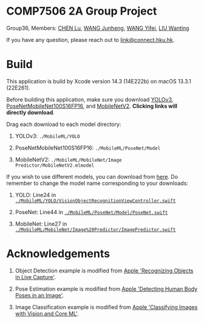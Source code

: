 #  COMP7506 2A Group Project

Group36, Members: [CHEN Lu](https://github.com/HeroLink), [WANG Junheng](https://github.com/Caffretro), [WANG Yifei](https://github.com/WaangYifei), [LIU Wanting](https://github.com/wantine)

If you have any question, please reach out to [link@connect.hku.hk](mailto:link@connect.hku.hk).

# Build

This application is build by Xcode version 14.3 (14E222b) on macOS 13.3.1 (22E261).

Before building this application, make sure you download [YOLOv3](https://ml-assets.apple.com/coreml/models/Image/ObjectDetection/YOLOv3/YOLOv3.mlmodel), [PoseNetMobileNet100S16FP16](https://ml-assets.apple.com/coreml/models/Image/PoseEstimation/PoseNet/PoseNetMobileNet100S8FP16.mlmodel), and [MobileNetV2](https://ml-assets.apple.com/coreml/models/Image/ImageClassification/MobileNetV2/MobileNetV2.mlmodel). **Clicking links will directly download**. 

Drag each download to each model directory:

1. YOLOv3: `./MobileML/YOLO`

2. PoseNetMobileNet100S16FP16: `./MobileML/PoseNet/Model`

3. MobileNetV2: `./MobileML/MobileNet/Image Predictor/MobileNetV2.mlmodel`

If you wish to use different models, you can download from [here](https://developer.apple.com/machine-learning/models/). Do remember to change the model name corresponding to your downloads:

1. YOLO: Line24 in [`./MobileML/YOLO/VisionObjectRecognitionViewController.swift`](./MobileML/YOLO/VisionObjectRecognitionViewController.swift)

2. PoseNet: Line44 in [`./MobileML/PoseNet/Model/PoseNet.swift`](./MobileML/PoseNet/Model/PoseNet.swift)

3. MobileNet: Line27 in [`./MobileML/MobileNet/Image%20Predictor/ImagePredictor.swift`](./MobileML/MobileNet/Image%20Predictor/ImagePredictor.swift)

# Acknowledgements

1. Object Detection example is modified from [Apple 'Recognizing Objects in Live Capture'](https://developer.apple.com/documentation/vision/recognizing_objects_in_live_capture).

2. Pose Estimation example is modified from [Apple 'Detecting Human Body Poses in an Image'](https://developer.apple.com/documentation/coreml/detecting_human_body_poses_in_an_image).

3. Image Classification example is modified from [Apple 'Classifying Images with Vision and Core ML'](https://developer.apple.com/documentation/vision/classifying_images_with_vision_and_core_ml).
